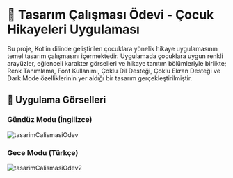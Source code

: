 # 🎨 Tasarım Çalışması Ödevi - Çocuk Hikayeleri Uygulaması

Bu proje, Kotlin dilinde geliştirilen çocuklara yönelik hikaye uygulamasının temel tasarım çalışmasını içermektedir. Uygulamada çocuklara uygun renkli arayüzler, eğlenceli karakter görselleri ve hikaye tanıtım bölümleriyle birlikte;
Renk Tanımlama,
Font Kullanımı,
Çoklu Dil Desteği,
Çoklu Ekran Desteği ve
Dark Mode özelliklerinin yer aldığı bir tasarım gerçekleştirilmiştir.



## 📱 Uygulama Görselleri

### Gündüz Modu (İngilizce)

![tasarimCalismasiOdev](https://github.com/user-attachments/assets/ed4aaf77-a864-4964-b637-80c35a748422)

### Gece Modu (Türkçe)

![tasarimCalismasiOdev2](https://github.com/user-attachments/assets/ff05445e-dfff-42b2-956a-2a1acc13d352)

